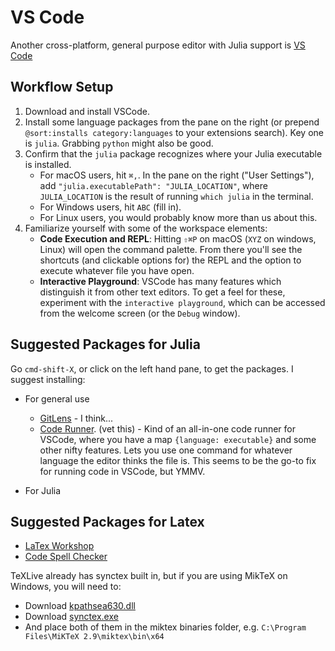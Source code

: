 # VS Code
Another cross-platform, general purpose editor with Julia support is [VS Code](https://github.com/Microsoft/vscode)

## Workflow Setup

1. Download and install VSCode. 
2. Install some language packages from the pane on the right (or prepend `@sort:installs category:languages` to your extensions search). Key one is `julia`. Grabbing `python` might also be good. 
3. Confirm that the `julia` package recognizes where your Julia executable is installed. 
	- For macOS users, hit `⌘,`. In the pane on the right ("User Settings"), add `"julia.executablePath": "JULIA_LOCATION"`, where `JULIA_LOCATION` is the result of running `which julia` in the terminal. 
	- For Windows users, hit `ABC` (fill in).
	- For Linux users, you would probably know more than us about this.
4. Familiarize yourself with some of the workspace elements:
	- **Code Execution and REPL**: Hitting `⇧⌘P` on macOS (`XYZ` on windows, Linux) will open the command palette. From there you'll see the shortcuts (and clickable options for) the REPL and the option to execute whatever file you have open.
	- **Interactive Playground**: VSCode has many features which distinguish it from other text editors. To get a feel for these, experiment with the `interactive playground`, which can be accessed from the welcome screen (or the `Debug` window). 

## Suggested Packages for Julia
Go `cmd-shift-X`, or click on the left hand pane, to get the packages.  I suggest installing:
- For general use
	- [GitLens](https://marketplace.visualstudio.com/items?itemName=eamodio.gitlens) - I think...
	- [Code Runner](https://github.com/formulahendry/vscode-code-runner). (vet this) - Kind of an all-in-one code runner for VSCode, where you have a map `{language: executable}` and some other nifty features. Lets you use one command for whatever language the editor thinks the file is. This seems to be the go-to fix for running code in VSCode, but YMMV. 
	
- For Julia

## Suggested Packages for Latex
- [LaTex Workshop](https://marketplace.visualstudio.com/items?itemName=James-Yu.latex-workshop)
- [Code Spell Checker](https://marketplace.visualstudio.com/items?itemName=streetsidesoftware.code-spell-checker)

TeXLive already has synctex built in, but if you are using MikTeX on Windows, you will need to:

- Download [kpathsea630.dll](https://www.tug.org/svn/texlive/trunk/Master/bin/win32/kpathsea630.dll?revision=46993&view=co)
- Download [synctex.exe](https://www.tug.org/svn/texlive/trunk/Master/bin/win32/synctex.exe?revision=46993&view=co)
- And place both of them in the miktex binaries folder, e.g. `C:\Program Files\MiKTeX 2.9\miktex\bin\x64`
